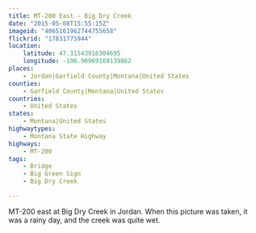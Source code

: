 ```yaml
---
title: MT-200 East - Big Dry Creek
date: "2015-05-08T15:55:15Z"
imageid: "4065161962744755658"
flickrid: "17831775944"
location:
    latitude: 47.31543916304695
    longitude: -106.90969169139862
places:
    - Jordan|Garfield County|Montana|United States
counties:
    - Garfield County|Montana|United States
countries:
    - United States
states:
    - Montana|United States
highwaytypes:
    - Montana State Highway
highways:
    - MT-200
tags:
    - Bridge
    - Big Green Sign
    - Big Dry Creek

---
```

MT-200 east at Big Dry Creek in Jordan.  When this picture was taken, it was a rainy day, and the creek was quite wet.